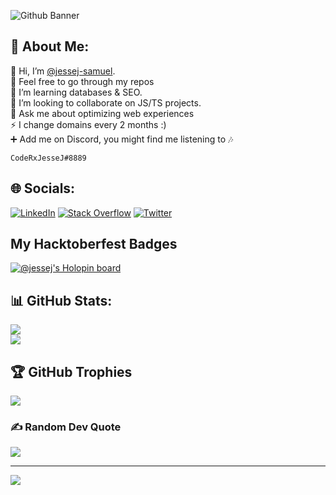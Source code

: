 ![Github Banner](https://user-images.githubusercontent.com/72020411/194852010-a3d3d135-c5df-49d5-8653-4c17ca0eb907.png)

## 💫 About Me:
👋 Hi, I’m [@jessej-samuel](https://github.com/jessej-samuel).<br>👀 Feel free to go through my repos<br>🌱 I’m learning databases & SEO.<br>💞️ I’m looking to collaborate on JS/TS projects.<br>💬 Ask me about optimizing web experiences<br>⚡ I change domains every 2 months :)<br>➕ Add me on Discord, you might find me listening to 🎶
```
CodeRxJesseJ#8889
``` 


## 🌐 Socials:
<!-- [![Discord](https://img.shields.io/badge/Discord-%237289DA.svg?logo=discord&logoColor=white)](htttps://discord.gg/CodeRxJesseJ#8889) --> 

[![LinkedIn](https://img.shields.io/badge/LinkedIn-%230077B5.svg?logo=linkedin&logoColor=white)](https://linkedin.com/in/jessej-samuel-789b711b7) [![Stack Overflow](https://img.shields.io/badge/-Stackoverflow-FE7A16?logo=stack-overflow&logoColor=white)](https://stackoverflow.com/users/15019389) [![Twitter](https://img.shields.io/badge/Twitter-%231DA1F2.svg?logo=Twitter&logoColor=white)](https://twitter.com/CodeRxJesseJ) 

## My Hacktoberfest Badges
[![@jessej's Holopin board](https://holopin.me/jessej)](https://holopin.io/@jessej)

## 📊 GitHub Stats:
![](https://github-readme-stats.vercel.app/api?username=jessej-samuel&theme=monokai&hide_border=true&include_all_commits=true&count_private=true)<br />
![](https://github-readme-streak-stats.herokuapp.com/?user=jessej-samuel&theme=monokai&hide_border=true)<br/>

## 🏆 GitHub Trophies
![](https://github-profile-trophy.vercel.app/?username=jessej-samuel&theme=monokai&no-frame=true&no-bg=true&margin-w=4)

### ✍️ Random Dev Quote
![](https://quotes-github-readme.vercel.app/api?type=horizontal&theme=tokyonight)

---
[![](https://visitcount.itsvg.in/api?id=jessej-samuel&icon=3&color=6)](https://visitcount.itsvg.in)
